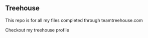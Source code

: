 ## Treehouse

This repo is for all my files completed through teamtreehouse.com

Checkout my treehouse profile